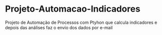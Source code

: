 # Projeto-Automacao-Indicadores
 Projeto de Automação de Processos com Ptyhon que calcula indicadores e depois das análises faz o envio dos dados por e-mail

